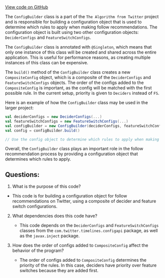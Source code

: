 [View code on GitHub](https://github.com/misbahsy/the-algorithm/follow-recommendations-service/server/src/main/scala/com/twitter/follow_recommendations/configapi/ConfigBuilder.scala)

The `ConfigBuilder` class is a part of the `The Algorithm from Twitter` project and is responsible for building a configuration object that is used to determine which rules to apply when making follow recommendations. The configuration object is built using two other configuration objects: `DeciderConfigs` and `FeatureSwitchConfigs`. 

The `ConfigBuilder` class is annotated with `@Singleton`, which means that only one instance of this class will be created and shared across the entire application. This is useful for performance reasons, as creating multiple instances of this class can be expensive.

The `build()` method of the `ConfigBuilder` class creates a new `CompositeConfig` object, which is a composite of the `DeciderConfigs` and `FeatureSwitchConfigs` objects. The order of the configs added to the `CompositeConfig` is important, as the config will be matched with the first possible rule. In the current setup, priority is given to `Deciders` instead of `FS`.

Here is an example of how the `ConfigBuilder` class may be used in the larger project:

```scala
val deciderConfigs = new DeciderConfigs(...)
val featureSwitchConfigs = new FeatureSwitchConfigs(...)
val configBuilder = new ConfigBuilder(deciderConfigs, featureSwitchConfigs)
val config = configBuilder.build()

// Use the config object to determine which rules to apply when making follow recommendations
```

Overall, the `ConfigBuilder` class plays an important role in the follow recommendation process by providing a configuration object that determines which rules to apply.
## Questions: 
 1. What is the purpose of this code?
   - This code is for building a configuration object for follow recommendations on Twitter, using a composite of decider and feature switch configurations.

2. What dependencies does this code have?
   - This code depends on the `DeciderConfigs` and `FeatureSwitchConfigs` classes from the `com.twitter.timelines.configapi` package, as well as the `javax.inject` package.

3. How does the order of configs added to `CompositeConfig` affect the behavior of the program?
   - The order of configs added to `CompositeConfig` determines the priority of the rules. In this case, deciders have priority over feature switches because they are added first.